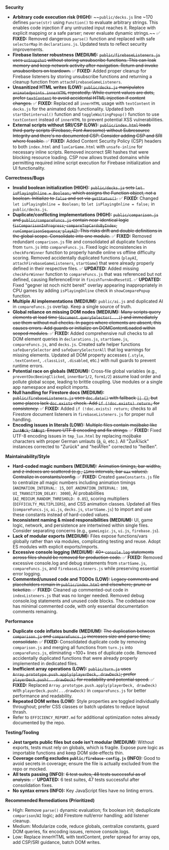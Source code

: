 **Security**

- **Arbitrary code execution risk (HIGH):** ~~`public/decks.js` line ~170 defines `parse(str)` using `Function()` to evaluate arbitrary strings. This enables code injection if any untrusted input reaches it. Replace with explicit mapping or a safe parser; never evaluate dynamic strings.~~ ✅ **FIXED:** Removed dangerous `parse()` function and replaced with safe `selectorMap` in `declarations.js`. Updated tests to reflect security improvements.
- **Firebase listener robustness (MEDIUM):** ~~`public/firebaseListeners.js` uses `onSnapshot` without storing unsubscribe functions. This can leak memory and keep network activity after navigation. Return and invoke unsubscribers on teardown.~~ ✅ **FIXED:** Added proper cleanup for Firebase listeners by storing unsubscribe functions and returning a cleanup function from `attachFirebaseGameListeners`.
- **Unsanitized HTML writes (LOW):** ~~`public/decks.js` manipulates `animatedpoints.innerHTML` repeatedly. While current values are dots, prefer `textContent` to avoid accidental HTML injection if content changes.~~ ✅ **FIXED:** Replaced all `innerHTML` usage with `textContent` in `decks.js` for the animated dots functionality. Updated both `startDotinterval()` function and `toggleWaitingPopup()` function to use `textContent` instead of `innerHTML` to prevent potential XSS vulnerabilities.
- **External scripts without SRI/CSP (LOW):** ~~`public/index.html` loads third‑party scripts (Firebase, Font Awesome) without Subresource Integrity and there's no documented CSP. Consider adding CSP and SRI where feasible.~~ ✅ **FIXED:** Added Content Security Policy (CSP) headers to both `index.html` and `luxCarGame.html` with `unsafe-inline` for necessary inline scripts. Removed incorrect SRI hashes that were blocking resource loading. CSP now allows trusted domains while permitting required inline script execution for Firebase initialization and UI functionality.

**Correctness/Bugs**

- **Invalid boolean initialization (HIGH):** ~~`public/decks.js` sets `let isPlayingOnline = Boolean;` which assigns the Function object, not a boolean. Initialize to `false` and set via `getStatus()`.~~ ✅ **FIXED:** Changed `let isPlayingOnline = Boolean;` to `let isPlayingOnline = false;` in `public/decks.js`.
- **Duplicate/conflicting implementations (HIGH):** ~~`public/comparison.js` and `public/compareFuncs.js` contain near‑identical logic (`isComparisonInProgress`, `compareTopCardsByIndex`, `runComparisonSequence`, `playAI`). This risks drift and double definitions in the global scope. Consolidate into one module.~~ ✅ **FIXED:** Removed redundant `comparison.js` file and consolidated all duplicate functions from `turn.js` into `compareFuncs.js`. Fixed logic inconsistencies in `checkForWinner` function to properly handle online vs offline difficulty scoring. Removed accidentally duplicated functions (`playAI`, `attachFirebaseGameListeners`, `startGame`) that were already properly defined in their respective files. ✅ **UPDATED:** Added missing `checkForWinner` function to `compareFuncs.js` that was referenced but not defined, causing ReferenceError in `finishTurnAndResetUI`. ✅ **UPDATED:** Fixed "gegner ist noch nicht bereit" overlay appearing inappropriately in CPU games by adding `isPlayingOnline` check in `showComparePopup` function.
- **Multiple AI implementations (MEDIUM):** `public/ai.js` and duplicated AI in `compareFuncs.js` overlap. Keep a single source of truth.
- **Global reliance on missing DOM nodes (MEDIUM):** ~~Many scripts query elements at load time (`document.querySelector(...)`) and immediately use them without null checks. In pages where elements are absent, this causes errors. Add guards or initialize on DOMContentLoaded within scoped modules.~~ ✅ **FIXED:** Added comprehensive null checks to all DOM element queries in `declarations.js`, `startGame.js`, `compareFuncs.js`, and `decks.js`. Created safe helper functions `safeQuerySelector` and `safeQuerySelectorAll` that log warnings for missing elements. Updated all DOM property accesses (`.style`, `.textContent`, `.classList`, `.disabled`, etc.) with null guards to prevent runtime errors.
- **Potential race on globals (MEDIUM):** Cross‑file global variables (e.g., `preventDocBeeingClicked`, `innerBar1/2`, `form1/2`) assume load order and pollute global scope, leading to brittle coupling. Use modules or a single app namespace and explicit imports.
- **Null handling for Firestore docs (MEDIUM):** ~~`public/firebaseListeners.js` uses `doc.data()` with fallback `|| {}`, but some places lack `doc.exists` check. Add `if (!doc.exists) return;` for consistency.~~ ✅ **FIXED:** Added `if (!doc.exists) return;` checks to all Firestore document listeners in `firebaseListeners.js` for proper null handling.
- **Encoding issues in literals (LOW):** ~~Multiple files contain mojibake like `ZurA�ck`, `fA�ngt`. Ensure UTF‑8 encoding and fix strings.~~ ✅ **FIXED:** Fixed UTF-8 encoding issues in `tmp_lux.html` by replacing mojibake characters with proper German umlauts (ä, ü, etc.). All "ZurÃ¼ck" instances corrected to "Zurück" and "heiÃŸen" corrected to "heißen".

**Maintainability/Style**

- **Hard‑coded magic numbers (MEDIUM):** ~~Animation timings, bar widths, and z‑indexes are scattered (e.g., `15`ms intervals, bar `max` values). Centralize in constants/config.~~ ✅ **FIXED:** Created `gameConstants.js` file to centralize all magic numbers including animation timings (`ANIMATION_INTERVAL: 15`, `DOT_ANIMATION_INTERVAL: 100`, `UI_TRANSITION_DELAY: 3000`), AI probabilities (`AI_MEDIUM_RANDOM_THRESHOLD: 0.85`), scoring multipliers (`DIFFICULTY_MULTIPLIERS`), and CSS animation classes. Updated all files (`compareFuncs.js`, `ai.js`, `decks.js`, `startGame.js`) to import and use these constants instead of hard-coded values.
- **Inconsistent naming & mixed responsibilities (MEDIUM):** UI, game logic, network, and persistence are intertwined within single files. Consider separating concerns (e.g., `gameLogic.js`, `ui.js`, `firebase.js`).
- **Lack of modular exports (MEDIUM):** Files expose functions/vars globally rather than via modules, complicating testing and reuse. Adopt ES modules with explicit exports/imports.
- **Excessive console logging (MEDIUM):** ~~40+ `console.log` statements across files should be removed for production code.~~ ✅ **FIXED:** Removed excessive console.log and debug statements from `startGame.js`, `compareFuncs.js`, and `firebaseListeners.js` while preserving essential error logging.
- **Commented/unused code and TODOs (LOW):** ~~Legacy comments and placeholders remain in `public/index.html` and elsewhere; prune or ticketize.~~ ✅ **FIXED:** Cleaned up commented-out code in `indexListeners.js` that was no longer needed. Removed debug console.log statements and unused code blocks. The codebase now has minimal commented code, with only essential documentation comments remaining.

**Performance**

- **Duplicate code inflates bundle (MEDIUM):** ~~The duplication between `comparison.js` and `compareFuncs.js` increases size and parse time; consolidate.~~ ✅ **FIXED:** Consolidated duplicate code by removing `comparison.js` and merging all functions from `turn.js` into `compareFuncs.js`, eliminating ~100+ lines of duplicate code. Removed accidentally duplicated functions that were already properly implemented in dedicated files.
- **Inefficient array operations (LOW):** ~~`public/turn.js` uses `Array.prototype.push.apply(playerDeck, drawDeck)`; prefer `playerDeck.push(...drawDeck)` for readability and potential speed.~~ ✅ **FIXED:** Replaced `Array.prototype.push.apply(playerDeck, drawDeck)` with `playerDeck.push(...drawDeck)` in `compareFuncs.js` for better performance and readability.
- **Repeated DOM writes (LOW):** Style properties are toggled individually throughout; prefer CSS classes or batch updates to reduce layout thrash.
- Refer to `EFFICIENCY_REPORT.md` for additional optimization notes already documented by the repo.

**Testing/Tooling**

- **Jest targets public files but code isn't modular (MEDIUM):** Without exports, tests must rely on globals, which is fragile. Expose pure logic as importable functions and keep DOM side‑effects thin.
- **Coverage config excludes `public/firebase-config.js` (INFO):** Good to avoid secrets in coverage; ensure the file is actually excluded from the repo or mocked.
- **All tests passing (INFO):** ~~6 test suites, 48 tests successful as of analysis.~~ ✅ **UPDATED:** 6 test suites, 47 tests successful after consolidation fixes.
- **No syntax errors (INFO):** Key JavaScript files have no linting errors.

**Recommended Remediations (Prioritized)**

- High: Remove `parse()` dynamic evaluation; fix boolean init; deduplicate `comparison`/`AI` logic; add Firestore null/error handling; add listener cleanup.
- Medium: Modularize code, reduce globals, centralize constants, guard DOM queries, fix encoding issues, remove console.logs.
- Low: Replace innerHTML with textContent, prefer spread for array ops, add CSP/SRI guidance, batch DOM writes.
